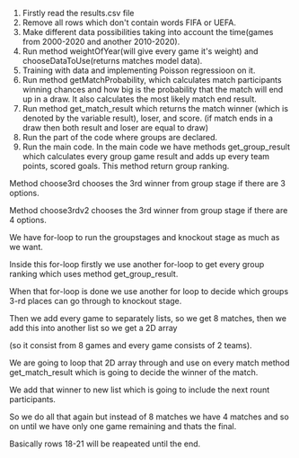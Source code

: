 1. Firstly read the results.csv file
2. Remove all rows which don't contain words FIFA or UEFA.
3. Make different data possibilities taking into account the time(games from 2000-2020 and another 2010-2020).
4. Run method weightOfYear(will give every game it's weight) and chooseDataToUse(returns matches model data).
5. Training with data and implementing Poisson regressioon on it. 
6. Run method getMatchProbability, which calculates match participants winning chances and how big is the probability that the match will end up in a draw. 
It also calculates the most likely match end result.
7. Run method get_match_result which returns the match winner (which is denoted by the variable result), loser, and score. 
(if match ends in a draw then both result and loser are equal to draw)
8. Run the part of the code where groups are declared.
9. Run the main code.
In the main code we have methods get_group_result which calculates every group game result and adds up every team points, scored goals. This method return group ranking.

Method choose3rd chooses the 3rd winner from group stage if there are 3 options. 

Method choose3rdv2 chooses the 3rd winner from group stage if there are 4 options. 

We have for-loop to run the groupstages and knockout stage as much as we want. 

Inside this for-loop firstly we use another for-loop to get every group ranking which uses method get_group_result.

When that for-loop is done we use another for loop to decide which groups 3-rd places can go through to knockout stage.

  Then we add every game to separately lists, so we get 8 matches, then we add this into another list so we get a 2D array 
  
  (so it consist from 8 games and every game consists of 2 teams).
  
  We are going to loop that 2D array through and use on every match method get_match_result which is going to decide the winner of the match. 
  
  We add that winner to new list which is going to include the next rount participants.
  
  So we do all that again but instead of 8 matches we have 4 matches and so on until we have only one game remaining and thats the final.
  
  Basically rows 18-21 will be reapeated until the end.
